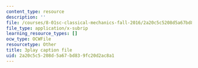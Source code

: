 ```yaml
---
content_type: resource
description: ''
file: /courses/8-01sc-classical-mechanics-fall-2016/2a20c5c5208d5a67bd839fc20d2ac8a1_lkeX42KQjac.vtt
file_type: application/x-subrip
learning_resource_types: []
ocw_type: OCWFile
resourcetype: Other
title: 3play caption file
uid: 2a20c5c5-208d-5a67-bd83-9fc20d2ac8a1
---
```

